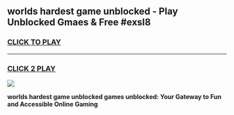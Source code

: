 
## worlds hardest game unblocked - Play Unblocked Gmaes & Free #exsl8
<h3>
<a href="https://premium.freeplayer.one?title=worlds_hardest_game_unblocked&ref=03M">CLICK TO PLAY</a></h3>
<hr>

<h3>
<a href="https://premium.freeplayer.one?title=worlds_hardest_game_unblocked&ref=03M">CLICK 2 PLAY</a>
  
</h3>

<a href="https://premium.freeplayer.one?title=worlds_hardest_game_unblocked&ref=03M"><img src="https://clearcache.store/games.png"></a>


**worlds hardest game unblocked games unblocked: Your Gateway to Fun and Accessible Online Gaming**
